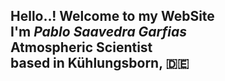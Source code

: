 <h2>Hello..! Welcome to my WebSite<br/>
I'm <em>Pablo Saavedra Garfias</em><br/>
Atmospheric Scientist<br/> based in Kühlungsborn, 🇩🇪<br/>
<!--Research Scientist based in Bergen, 🇳🇴<br/> -->
</h2>
